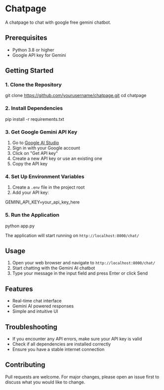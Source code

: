 # Chatpage
A chatpage to chat with google free gemini chatbot.


## Prerequisites
- Python 3.8 or higher
- Google API key for Gemini

## Getting Started

### 1. Clone the Repository

git clone https://github.com/yourusername/chatpage.git
cd chatpage


### 2. Install Dependencies

pip install -r requirements.txt


### 3. Get Google Gemini API Key
1. Go to [Google AI Studio](https://makersuite.google.com/app/apikey)
2. Sign in with your Google account
3. Click on "Get API key"
4. Create a new API key or use an existing one
5. Copy the API key

### 4. Set Up Environment Variables
1. Create a `.env` file in the project root
2. Add your API key:

GEMINI_API_KEY=your_api_key_here


### 5. Run the Application

python app.py


The application will start running on `http://localhost:8000/chat/`

## Usage
1. Open your web browser and navigate to `http://localhost:8000/chat/`
2. Start chatting with the Gemini AI chatbot
3. Type your message in the input field and press Enter or click Send

## Features
- Real-time chat interface
- Gemini AI powered responses
- Simple and intuitive UI

## Troubleshooting
- If you encounter any API errors, make sure your API key is valid
- Check if all dependencies are installed correctly
- Ensure you have a stable internet connection

## Contributing
Pull requests are welcome. For major changes, please open an issue first to discuss what you would like to change.
